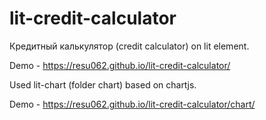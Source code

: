 # lit-credit-calculator

Кредитный калькулятор (credit calculator) on lit element.

Demo - https://resu062.github.io/lit-credit-calculator/

Used lit-chart (folder chart) based on chartjs.

Demo - https://resu062.github.io/lit-credit-calculator/chart/
